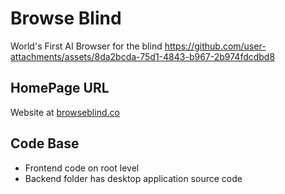 # Browse Blind
World's First AI Browser for the blind
https://github.com/user-attachments/assets/8da2bcda-75d1-4843-b967-2b974fdcdbd8

## HomePage URL
Website at [browseblind.co](https://browseblind.co)

## Code Base
- Frontend code on root level
- Backend folder has desktop application source code
